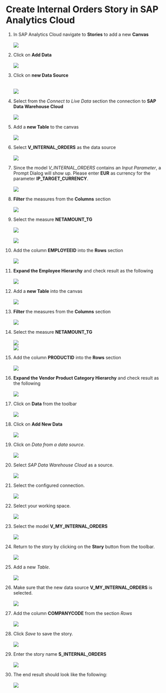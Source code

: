 # Create Internal Orders Story in SAP Analytics Cloud

1. In SAP Analytics Cloud navigate to **Stories** to add a new **Canvas**
  <br><br>![](../images/internal_orders_story_01.png)
2. Click on **Add Data**
  <br><br>![](../images/internal_orders_story_02.png)
3. Click on **new Data Source**  
  <br><br>![](../images/internal_orders_story_03.png)
4. Select from the _Connect to Live Data_ section the connection to **SAP Data Warehouse Cloud**
  <br><br>![](../images/internal_orders_story_04.png)

5. Add a **new Table** to the canvas
  <br><br>![](../images/internal_orders_story_05.png)
  
6. Select **V_INTERNAL_ORDERS** as the data source
  <br><br>![](../images/internal_orders_story_06.png)
  
7. Since the model _V_INTERNAL_ORDERS_ contains an _Input Parameter_, a Prompt Dialog will show up. Please enter **EUR** as currency for the parameter **IP_TARGET_CURRENCY**.
  <br><br>![](../images/internal_orders_story_07.png)

8. **Filter** the measures from the **Columns** section 
  <br><br>![](../images/internal_orders_story_08.png)

9. Select the measure **NETAMOUNT_TG** 
  <br><br>![](../images/internal_orders_story_09.png)
  <br><br>![](../images/internal_orders_story_09b.png)

10. Add the column **EMPLOYEEID** into the **Rows** section
  <br><br>![](../images/internal_orders_story_10.png)

11. **Expand the Employee Hierarchy** and check result as the following
  <br><br>![](../images/internal_orders_story_13.png)
  
12. Add a **new Table** into the canvas
  <br><br>![](../images/internal_orders_story_14.png)
  

13. **Filter** the measures from the **Columns** section 
  <br><br>![](../images/internal_orders_story_15.png)
  
14. Select the measure **NETAMOUNT_TG** 
  <br><br>![](../images/internal_orders_story_16.png)
  <br>![](../images/internal_orders_story_16b.png)

15. Add the column **PRODUCTID** into the **Rows** section
  <br><br>![](../images/internal_orders_story_17.png)

16. **Expand the Vendor Product Category Hierarchy** and check result as the following
  <br><br>![](../images/internal_orders_story_18.png)

16. Click on **Data** from the toolbar
  <br><br>![](../images/internal_orders_story_19.png)

17. Click on **Add New Data**
  <br><br>![](../images/internal_orders_story_20.png)

17. Click on _Data from a data source_.
  <br><br>![](../images/internal_orders_story_21.png)

18. Select _SAP Data Warehouse Cloud_ as a source.
  <br><br>![](../images/internal_orders_story_22.png)

19. Select the configured connection.
  <br><br>![](../images/internal_orders_story_23.png)

20. Select your working space.
  <br><br>![](../images/internal_orders_story_24.png)
  
21. Select the model **V_MY_INTERNAL_ORDERS**
  <br><br>![](../images/internal_orders_story_25.png)
  
22. Return to the story by clicking on the **Story** button from the toolbar.
  <br><br>![](../images/internal_orders_story_26.png)
  
23. Add a new _Table_.
  <br><br>![](../images/internal_orders_story_27.png)

24. Make sure that the new data source **V_MY_INTERNAL_ORDERS** is selected.
  <br><br>![](../images/internal_orders_story_28.png)

25. Add the column **COMPANYCODE** from the section _Rows_ 
  <br><br>![](../images/internal_orders_story_29.png)

26. Click _Save_ to save the story.
  <br><br>![](../images/internal_orders_story_30.png)

27. Enter the story name **S_INTERNAL_ORDERS**
  <br><br>![](../images/internal_orders_story_31.png)

28. The end result should look like the following:
  <br><br>![](../images/internal_orders_story_32.png)
